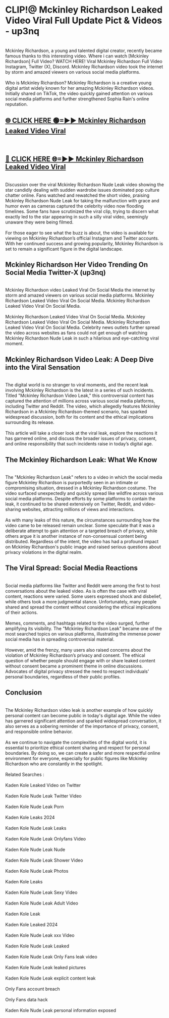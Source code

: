 # CLIP!@ Mckinley Richardson Leaked Video Viral Full Update Pict & Videos - up3nq
<br>
Mckinley Richardson, a young and talented digital creator, recently became famous thanks to this interesting video. Where i can watch [Mckinley Richardson] Full Video? WATCH HERE! Viral Mckinley Richardson Full Video Instagram, Twitter (X), Discord. Mckinley Richardson video took the internet by storm and amazed viewers on various social media platforms.
<br><br>
Who is Mckinley Richardson? Mckinley Richardson is a creative young digital artist widely known for her amazing Mckinley Richardson videos. Initially shared on TikTok, the video quickly gained attention on various social media platforms and further strengthened Sophia Rain's online reputation.
<br>
<h2><a href="https://bestclip.site?title=Mckinley_Richardson">🌐 CLICK HERE 🟢=►► Mckinley Richardson Leaked Video Viral</a></h2>
<br>
<h2><a href="https://bestclip.site?title=Mckinley_Richardson">🔴 CLICK HERE 🌐=►► Mckinley Richardson Leaked Video Viral</a></h2>
<br>
Discussion over the viral Mckinley Richardson Nude Leak video showing the star candidly dealing with sudden wardrobe issues dominated pop culture chatter online. Fans watched and rewatched the short video, praising Mckinley Richardson Nude Leak for taking the malfunction with grace and humor even as cameras captured the celebrity video now flooding timelines. Some fans have scrutinized the viral clip, trying to discern what exactly led to the star appearing in such a silly viral video, seemingly unaware they were being filmed.
<br><br>
For those eager to see what the buzz is about, the video is available for viewing on Mckinley Richardson’s official Instagram and Twitter accounts. With her continued success and growing popularity, Mckinley Richardson is set to remain a significant figure in the digital landscape.
<br>
<h2>Mckinley Richardson Her Video Trending On Social Media Twitter-X (up3nq)</h2>
<br>
Mckinley Richardson video Leaked Viral On Social Media the internet by storm and amazed viewers on various social media platforms. Mckinley Richardson Leaked Video Viral On Social Media. Mckinley Richardson Leaked Video Viral On Social Media.
<br><br>
Mckinley Richardson Leaked Video Viral On Social Media. Mckinley Richardson Leaked Video Viral On Social Media. Mckinley Richardson Leaked Video Viral On Social Media. Celebrity news outlets further spread the video across websites as fans could not get enough of watching Mckinley Richardson Nude Leak in such a hilarious and eye-catching viral moment.
<br>
<h2>Mckinley Richardson Video Leak: A Deep Dive into the Viral Sensation</h2>
<br>
The digital world is no stranger to viral moments, and the recent leak involving Mckinley Richardson is the latest in a series of such incidents. Titled "Mckinley Richardson Video Leak," this controversial content has captured the attention of millions across various social media platforms, including Twitter and Reddit. The video, which allegedly features Mckinley Richardson in a Mckinley Richardson-themed scenario, has sparked widespread discussion, both for its content and the ethical implications surrounding its release.
<br><br>
This article will take a closer look at the viral leak, explore the reactions it has garnered online, and discuss the broader issues of privacy, consent, and online responsibility that such incidents raise in today’s digital age.
<br>
<h2>The Mckinley Richardson Leak: What We Know</h2>
<br>
The "Mckinley Richardson Leak" refers to a video in which the social media figure Mckinley Richardson is purportedly seen in an intimate or compromising situation, dressed in a Mckinley Richardson costume. The video surfaced unexpectedly and quickly spread like wildfire across various social media platforms. Despite efforts by some platforms to contain the leak, it continued to be shared extensively on Twitter, Reddit, and video-sharing websites, attracting millions of views and interactions.
<br><br>
As with many leaks of this nature, the circumstances surrounding how the video came to be released remain unclear. Some speculate that it was a deliberate attempt to gain attention or a targeted breach of privacy, while others argue it is another instance of non-consensual content being distributed. Regardless of the intent, the video has had a profound impact on Mckinley Richardson's public image and raised serious questions about privacy violations in the digital realm.
<br>
<h2>The Viral Spread: Social Media Reactions</h2>
<br>
Social media platforms like Twitter and Reddit were among the first to host conversations about the leaked video. As is often the case with viral content, reactions were varied. Some users expressed shock and disbelief, while others took a more judgmental stance. Unfortunately, many people shared and spread the content without considering the ethical implications of their actions.
<br><br>
Memes, comments, and hashtags related to the video surged, further amplifying its visibility. The "Mckinley Richardson Leak" became one of the most searched topics on various platforms, illustrating the immense power social media has in spreading controversial material.
<br><br>
However, amid the frenzy, many users also raised concerns about the violation of Mckinley Richardson’s privacy and consent. The ethical question of whether people should engage with or share leaked content without consent became a prominent theme in online discussions. Advocates of digital privacy stressed the need to respect individuals' personal boundaries, regardless of their public profiles.
<br>
<h2>Conclusion</h2>
<br>
The Mckinley Richardson video leak is another example of how quickly personal content can become public in today's digital age. While the video has garnered significant attention and sparked widespread conversation, it also serves as a sobering reminder of the importance of privacy, consent, and responsible online behavior.
<br><br>
As we continue to navigate the complexities of the digital world, it is essential to prioritize ethical content sharing and respect for personal boundaries. By doing so, we can create a safer and more respectful online environment for everyone, especially for public figures like Mckinley Richardson who are constantly in the spotlight.
<br><br>
Related Searches :
<br><br>
Kaden Kole Leaked Video on Twitter
<br><br>
Kaden Kole Nude Leak Twitter Video
<br><br>
Kaden Kole Nude Leak Porn
<br><br>
Kaden Kole Leaks 2024
<br><br>
Kaden Kole Nude Leak Leaks
<br><br>
Kaden Kole Nude Leak Onlyfans Video
<br><br>
Kaden Kole Nude Leak Nude
<br><br>
Kaden Kole Nude Leak Shower Video
<br><br>
Kaden Kole Nude Leak Photos
<br><br>
Kaden Kole Leaks
<br><br>
Kaden Kole Nude Leak Sexy Video
<br><br>
Kaden Kole Nude Leak Adult Video
<br><br>
Kaden Kole Leak
<br><br>
Kaden Kole Leaked 2024
<br><br>
Kaden Kole Nude Leak xxx Video
<br><br>
Kaden Kole Nude Leak Leaked
<br><br>
Kaden Kole Nude Leak Only Fans leak video
<br><br>
Kaden Kole Nude Leak leaked pictures
<br><br>
Kaden Kole Nude Leak explicit content leak
<br><br>
Only Fans account breach
<br><br>
Only Fans data hack
<br><br>
Kaden Kole Nude Leak personal information exposed